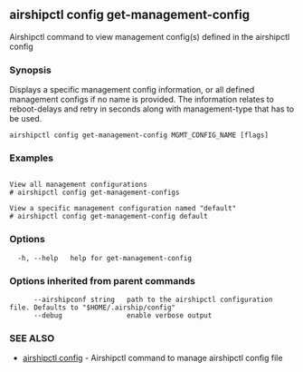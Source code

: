 ## airshipctl config get-management-config

Airshipctl command to view management config(s) defined in the airshipctl config

### Synopsis


Displays a specific management config information, or all defined management configs if no name is provided.
The information relates to reboot-delays and retry in seconds along with management-type that has to be used.


```
airshipctl config get-management-config MGMT_CONFIG_NAME [flags]
```

### Examples

```

View all management configurations
# airshipctl config get-management-configs

View a specific management configuration named "default"
# airshipctl config get-management-config default

```

### Options

```
  -h, --help   help for get-management-config
```

### Options inherited from parent commands

```
      --airshipconf string   path to the airshipctl configuration file. Defaults to "$HOME/.airship/config"
      --debug                enable verbose output
```

### SEE ALSO

* [airshipctl config](airshipctl_config.md)	 - Airshipctl command to manage airshipctl config file

